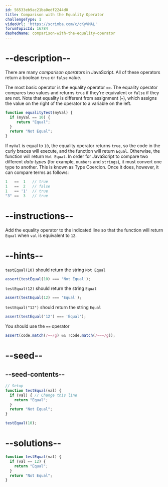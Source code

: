 ```yaml
---
id: 56533eb9ac21ba0edf2244d0
title: Comparison with the Equality Operator
challengeType: 1
videoUrl: 'https://scrimba.com/c/cKyVMAL'
forumTopicId: 16784
dashedName: comparison-with-the-equality-operator
---
```


# --description--

There are many <dfn>comparison operators</dfn> in JavaScript. All of these operators return a boolean `true` or `false` value.

The most basic operator is the equality operator `==`. The equality operator compares two values and returns `true` if they're equivalent or `false` if they are not. Note that equality is different from assignment (`=`), which assigns the value on the right of the operator to a variable on the left.

```js
function equalityTest(myVal) {
  if (myVal == 10) {
     return "Equal";
  }
  return "Not Equal";
}
```

If `myVal` is equal to `10`, the equality operator returns `true`, so the code in the curly braces will execute, and the function will return `Equal`. Otherwise, the function will return `Not Equal`. In order for JavaScript to compare two different <dfn>data types</dfn> (for example, `numbers` and `strings`), it must convert one type to another. This is known as Type Coercion. Once it does, however, it can compare terms as follows:

```js
1   ==  1   // true
1   ==  2   // false
1   == '1'  // true
"3" ==  3   // true
```

# --instructions--

Add the equality operator to the indicated line so that the function will return `Equal` when `val` is equivalent to `12`.

# --hints--

`testEqual(10)` should return the string `Not Equal`

```js
assert(testEqual(10) === 'Not Equal');
```

`testEqual(12)` should return the string `Equal`

```js
assert(testEqual(12) === 'Equal');
```

`testEqual("12")` should return the string `Equal`

```js
assert(testEqual('12') === 'Equal');
```

You should use the `==` operator

```js
assert(code.match(/==/g) && !code.match(/===/g));
```

# --seed--

## --seed-contents--

```js
// Setup
function testEqual(val) {
  if (val) { // Change this line
    return "Equal";
  }
  return "Not Equal";
}

testEqual(10);
```

# --solutions--

```js
function testEqual(val) {
  if (val == 12) {
    return "Equal";
  }
  return "Not Equal";
}
```
